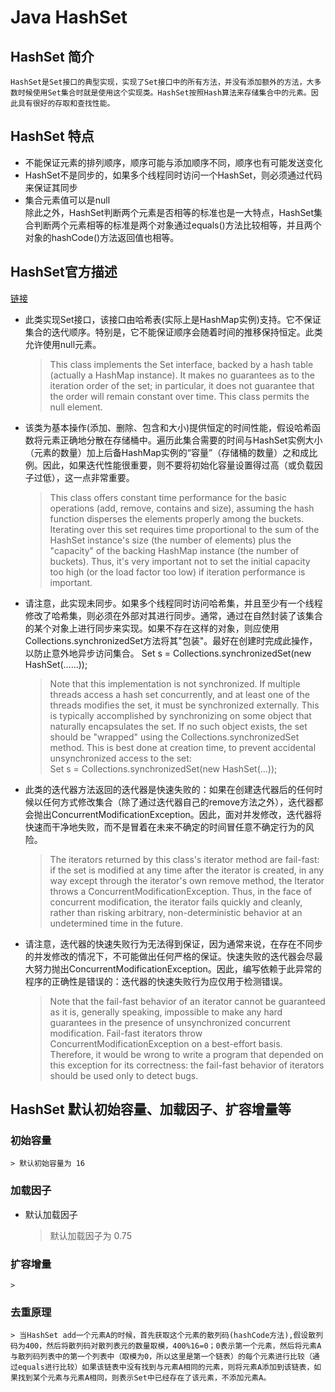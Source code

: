 # Java HashSet
## HashSet 简介
    HashSet是Set接口的典型实现，实现了Set接口中的所有方法，并没有添加额外的方法，大多数时候使用Set集合时就是使用这个实现类。HashSet按照Hash算法来存储集合中的元素。因此具有很好的存取和查找性能。

## HashSet 特点
- 不能保证元素的排列顺序，顺序可能与添加顺序不同，顺序也有可能发送变化
- HashSet不是同步的，如果多个线程同时访问一个HashSet，则必须通过代码来保证其同步
- 集合元素值可以是null  
    除此之外，HashSet判断两个元素是否相等的标准也是一大特点，HashSet集合判断两个元素相等的标准是两个对象通过equals()方法比较相等，并且两个对象的hashCode()方法返回值也相等。

## HashSet官方描述
[链接](https://docs.oracle.com/javase/8/docs/api/java/util/HashSet.html)
- 此类实现Set接口，该接口由哈希表(实际上是HashMap实例)支持。它不保证集合的迭代顺序。特别是，它不能保证顺序会随着时间的推移保持恒定。此类允许使用null元素。  
    > This class implements the Set interface, backed by a hash table (actually a HashMap instance). It makes no guarantees as to the iteration order of the set; in particular, it does not guarantee that the order will remain constant over time. This class permits the null element.

- 该类为基本操作(添加、删除、包含和大小)提供恒定的时间性能，假设哈希函数将元素正确地分散在存储桶中。遍历此集合需要的时间与HashSet实例大小（元素的数量）加上后备HashMap实例的“容量”（存储桶的数量）之和成比例。因此，如果迭代性能很重要，则不要将初始化容量设置得过高（或负载因子过低），这一点非常重要。  
    > This class offers constant time performance for the basic operations (add, remove, contains and size), assuming the hash function disperses the elements properly among the buckets. Iterating over this set requires time proportional to the sum of the HashSet instance's size (the number of elements) plus the "capacity" of the backing HashMap instance (the number of buckets). Thus, it's very important not to set the initial capacity too high (or the load factor too low) if iteration performance is important.

- 请注意，此实现未同步。如果多个线程同时访问哈希集，并且至少有一个线程修改了哈希集，则必须在外部对其进行同步。通常，通过在自然封装了该集合的某个对象上进行同步来实现。如果不存在这样的对象，则应使用Collections.synchronizedSet方法将其"包装"。最好在创建时完成此操作，以防止意外地异步访问集合。
Set s = Collections.synchronizedSet(new HashSet(……));
    > Note that this implementation is not synchronized. If multiple threads access a hash set concurrently, and at least one of the threads modifies the set, it must be synchronized externally. This is typically accomplished by synchronizing on some object that naturally encapsulates the set. If no such object exists, the set should be "wrapped" using the Collections.synchronizedSet method. This is best done at creation time, to prevent accidental unsynchronized access to the set:  
     > Set s = Collections.synchronizedSet(new HashSet(...));

- 此类的迭代器方法返回的迭代器是快速失败的：如果在创建迭代器后的任何时候以任何方式修改集合（除了通过迭代器自己的remove方法之外），迭代器都会抛出ConcurrentModificationException。因此，面对并发修改，迭代器将快速而干净地失败，而不是冒着在未来不确定的时间冒任意不确定行为的风险。
    > The iterators returned by this class's iterator method are fail-fast: if the set is modified at any time after the iterator is created, in any way except through the iterator's own remove method, the Iterator throws a ConcurrentModificationException. Thus, in the face of concurrent modification, the iterator fails quickly and cleanly, rather than risking arbitrary, non-deterministic behavior at an undetermined time in the future.

- 请注意，迭代器的快速失败行为无法得到保证，因为通常来说，在存在不同步的并发修改的情况下，不可能做出任何严格的保证。快速失败的迭代器会尽最大努力抛出ConcurrentModificationException。因此，编写依赖于此异常的程序的正确性是错误的：迭代器的快速失败行为应仅用于检测错误。
    > Note that the fail-fast behavior of an iterator cannot be guaranteed as it is, generally speaking, impossible to make any hard guarantees in the presence of unsynchronized concurrent modification. Fail-fast iterators throw ConcurrentModificationException on a best-effort basis. Therefore, it would be wrong to write a program that depended on this exception for its correctness: the fail-fast behavior of iterators should be used only to detect bugs.

## HashSet  默认初始容量、加载因子、扩容增量等
### 初始容量
    > 默认初始容量为 16

### 加载因子
- 默认加载因子
    > 默认加载因子为 0.75

### 扩容增量
    > 

### 去重原理
    > 当HashSet add一个元素A的时候，首先获取这个元素的散列码(hashCode方法),假设散列码为400，然后将散列码对散列表元的数量取模，400%16=0；0表示第一个元素，然后将元素A与散列码列表中的第一个列表中（取模为0，所以这里是第一个链表）的每个元素进行比较（通过equals进行比较）如果该链表中没有找到与元素A相同的元素，则将元素A添加到该链表，如果找到某个元素与元素A相同，则表示Set中已经存在了该元素，不添加元素A。


